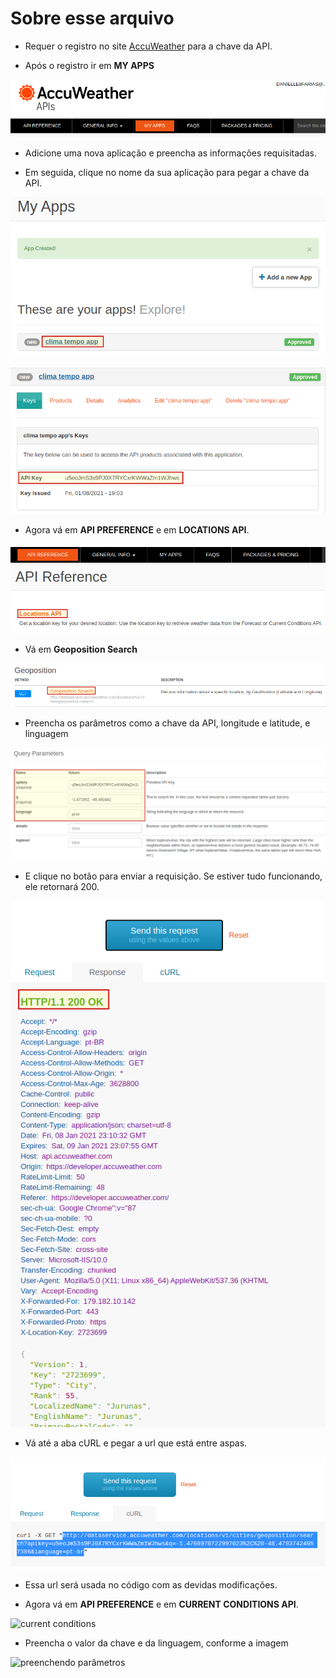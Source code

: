 # Sobre esse arquivo

- Requer o registro no site [AccuWeather](https://developer.accuweather.com/) para a chave da API.

- Após o registro ir em **MY APPS**

![my apps](img/ex0036-0.png)

- Adicione uma nova aplicação e preencha as informações requisitadas.

- Em seguida, clique no nome da sua aplicação para pegar a chave da API.

![detalhes da app](img/ex0036-1.png)

![chave da api](img/ex0036-2.png)

- Agora vá em **API PREFERENCE** e em **LOCATIONS API**.

![preferências da api](img/ex0036-3.png)

- Vá em **Geoposition Search**

![api de localização](img/ex0036-4.png)

- Preencha os parâmetros como a chave da API, longitude e latitude, e linguagem

![parâmetros da api](img/ex0036-5.png)

- E clique no botão para enviar a requisição. Se estiver tudo funcionando, ele retornará 200.

![resposta da requisição](img/ex0036-6.png)

- Vá até a aba cURL e pegar a url que está entre aspas.

![url](img/ex0036-7.png)

- Essa url será usada no código com as devidas modificações.





- Agora vá em **API PREFERENCE** e em **CURRENT CONDITIONS API**.

![current conditions](img/ex0036-.png)

- Preencha o valor da chave e da linguagem, conforme a imagem

![preenchendo parâmetros](img/ex0036-.png)
